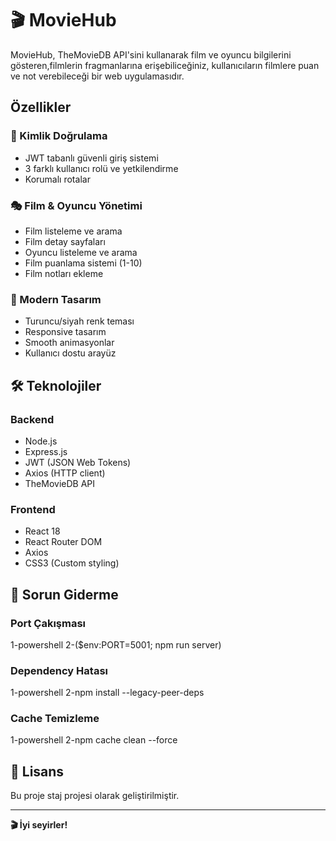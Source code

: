 # 🎬 MovieHub

MovieHub, TheMovieDB API'sini kullanarak film ve oyuncu bilgilerini gösteren,filmlerin fragmanlarına erişebiliceğiniz, kullanıcıların filmlere puan ve not verebileceği bir web uygulamasıdır.

##  Özellikler

### 🔐 Kimlik Doğrulama
- JWT tabanlı güvenli giriş sistemi
- 3 farklı kullanıcı rolü ve yetkilendirme
- Korumalı rotalar

### 🎭 Film & Oyuncu Yönetimi
- Film listeleme ve arama
- Film detay sayfaları
- Oyuncu listeleme ve arama
- Film puanlama sistemi (1-10)
- Film notları ekleme

### 🎨 Modern Tasarım
- Turuncu/siyah renk teması
- Responsive tasarım
- Smooth animasyonlar
- Kullanıcı dostu arayüz

## 🛠️ Teknolojiler

### Backend
- Node.js
- Express.js
- JWT (JSON Web Tokens)
- Axios (HTTP client)
- TheMovieDB API

### Frontend
- React 18
- React Router DOM
- Axios
- CSS3 (Custom styling)

## 🔧 Sorun Giderme

### Port Çakışması
1-powershell
2-($env:PORT=5001; npm run server)

### Dependency Hatası
1-powershell
2-npm install --legacy-peer-deps

### Cache Temizleme
1-powershell
2-npm cache clean --force

## 📄 Lisans

Bu proje staj projesi olarak geliştirilmiştir.

---

**🎬 İyi seyirler!**
